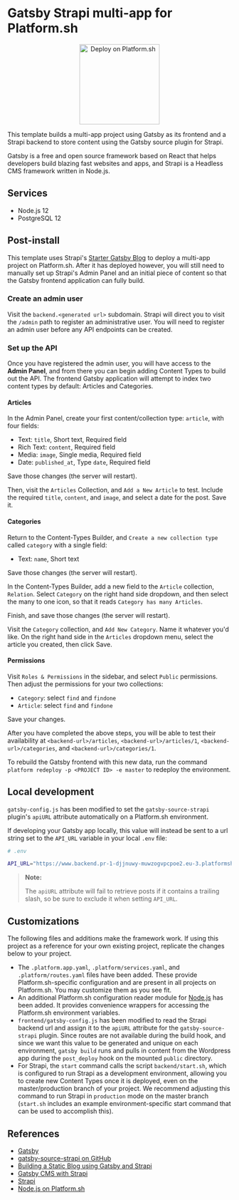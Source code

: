 # Gatsby Strapi multi-app for Platform.sh

<p align="center">
<a href="https://console.platform.sh/projects/create-project?template=https://raw.githubusercontent.com/platformsh/template-builder/master/templates/gatsby-strapi/.platform.template.yaml&utm_content=gatsby-strapi&utm_source=github&utm_medium=button&utm_campaign=deploy_on_platform">
    <img src="https://platform.sh/images/deploy/lg-blue.svg" alt="Deploy on Platform.sh" width="180px" />
</a>
</p>

This template builds a multi-app project using Gatsby as its frontend and a Strapi backend to store content using the Gatsby source plugin for Strapi.

Gatsby is a free and open source framework based on React that helps developers build blazing fast websites and apps, and Strapi is a Headless CMS framework written in Node.js.

## Services

* Node.js 12
* PostgreSQL 12

## Post-install

This template uses Strapi's [Starter Gatsby Blog](https://github.com/strapi/strapi-starter-gatsby-blog) to deploy a multi-app project on Platform.sh. After it has deployed however, you will still need to manually set up Strapi's Admin Panel and an initial piece of content so that the Gatsby frontend application can fully build.

### Create an admin user

Visit the `backend.<generated url>` subdomain. Strapi will direct you to visit the `/admin` path to register an administrative user. You will need to register an admin user before any API endpoints can be created.

### Set up the API
Once you have registered the admin user, you will have access to the **Admin Panel**, and from there you can begin adding Content Types to build out the API.
The frontend Gatsby application will attempt to index two content types by default: Articles and Categories.

#### Articles

In the Admin Panel, create your first content/collection type: `article`, with four fields:

- Text: `title`, Short text, Required field
- Rich Text: `content`, Required field  
- Media: `image`, Single media, Required field
- Date: `published_at`, Type `date`, Required field

Save those changes (the server will restart).

Then, visit the `Articles` Collection, and `Add a New Article` to test. Include the required `title`, `content`, and `image`, and select a date for the post. Save it.

#### Categories

Return to the Content-Types Builder, and `Create a new collection type` called `category` with a single field:

- Text: `name`, Short text

Save those changes (the server will restart).

In the Content-Types Builder, add a new field to the `Article` collection, `Relation`. Select `Category` on the right hand side dropdown, and then select the many to one icon, so that it reads `Category has many Articles`.

Finish, and save those changes (the server will restart).

Visit the `Category` collection, and `Add New Category`. Name it whatever you'd like. On the right hand side in the `Articles` dropdown menu, select the article you created, then click Save.

#### Permissions

Visit `Roles & Permissions` in the sidebar, and select `Public` permissions. Then adjust the permissions for your two collections:

  - `Category`: select `find` and `findone`
  - `Article`: select `find` and `findone`

Save your changes.

After you have completed the above steps, you will be able to test their availability at `<backend-url>/articles`, `<backend-url>/articles/1`, `<backend-url>/categories`, and `<backend-url>/categories/1`.

To rebuild the Gatsby frontend with this new data, run the command `platform redeploy -p <PROJECT ID> -e master` to redeploy the environment.

## Local development

`gatsby-config.js` has been modified to set the `gatsby-source-strapi` plugin's `apiURL` attribute automatically on a Platform.sh environment.

If developing your Gatsby app locally, this value will instead be sent to a url string set to the `API_URL` variable in your local `.env` file:

```bash
# .env

API_URL="https://www.backend.pr-1-djjnuwy-muwzogvpcpoe2.eu-3.platformsh.site"
```

> **Note:**
>
> The `apiURL` attribute will fail to retrieve posts if it contains a trailing slash, so be sure to exclude it when setting `API_URL`.

## Customizations

The following files and additions make the framework work.  If using this project as a reference for your own existing project, replicate the changes below to your project.

* The `.platform.app.yaml`, `.platform/services.yaml`, and `.platform/routes.yaml` files have been added.  These provide Platform.sh-specific configuration and are present in all projects on Platform.sh.  You may customize them as you see fit.
* An additional Platform.sh configuration reader module for [Node.js](https://github.com/platformsh/config-reader-nodejs) has been added. It provides convenience wrappers for accessing the Platform.sh environment variables.
* `frontend/gatsby-config.js` has been modified to read the Strapi backend url and assign it to the `apiURL` attribute for the `gatsby-source-strapi` plugin. Since routes are not available during the build hook, and since we want this value to be generated and unique on each environment, `gatsby build` runs and pulls in content from the Wordpress app during the `post_deploy` hook on the mounted `public` directory.
* For Strapi, the `start` command calls the script `backend/start.sh`, which is configured to run Strapi as a development environment, allowing you to create new Content Types once it is deployed, even on the master/production branch of your project. We recommend adjusting this command to run Strapi in `production` mode on the master branch (`start.sh` includes an example environment-specific start command that can be used to accomplish this).

## References

* [Gatsby](https://www.gatsbyjs.org/)
* [gatsby-source-strapi on GitHub](https://github.com/strapi/gatsby-source-strapi)
* [Building a Static Blog using Gatsby and Strapi](https://strapi.io/blog/build-a-static-blog-with-gatsby-and-strapi)
* [Gatsby CMS with Strapi](https://strapi.io/gatsby-cms)
* [Strapi](https://strapi.io/)
* [Node.js on Platform.sh](https://docs.platform.sh/languages/nodejs.html)
